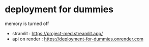 # deployment for dummies
memory is turned off
* stramlit :  https://project-med.streamlit.app/
* api on render : https://deployment-for-dummies.onrender.com
